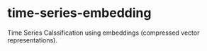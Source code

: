 # time-series-embedding
Time Series Calssification using embeddings (compressed vector representations).
